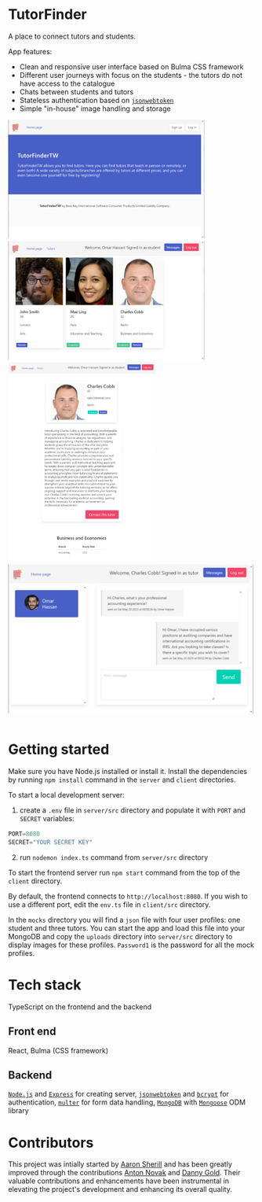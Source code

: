 # TutorFinder

A place to connect tutors and students.

App features:

- Clean and responsive user interface based on Bulma CSS framework
- Different user journeys with focus on the students - the tutors do not have access to the catalogue
- Chats between students and tutors
- Stateless authentication based on [`jsonwebtoken`](https://www.npmjs.com/package/jsonwebtoken)
- Simple "in-house" image handling and storage

<div style="display: flex; flex-direction: row; align-items: start; flex-wrap: wrap; gap: 5px">
<img src="./screenshots/tf1.png" width="400px" />
<img src="./screenshots/tf2.png" width="400px" />
<img src="./screenshots/tf3.png" width="300px" />
<img src="./screenshots/tf4.png" width="500px" />
</div>
<br>

# Getting started

Make sure you have Node.js installed or install it. Install the dependencies by running `npm install` command in the `server` and `client` directories.

To start a local development server:

1. create a `.env` file in `server/src` directory and populate it with `PORT` and `SECRET` variables:

```TypeScript
PORT=8080
SECRET="YOUR SECRET KEY"
```

2. run `nodemon index.ts` command from `server/src` directory

To start the frontend server run `npm start` command from the top of the `client` directory.

By default, the frontend connects to `http://localhost:8080`. If you wish to use a different port, edit the `env.ts` file in `client/src` directory.

In the `mocks` directory you will find a `json` file with four user profiles: one student and three tutors. You can start the app and load this file into your MongoDB and copy the `uploads` directory into `server/src` directory to display images for these profiles. `Password1` is the password for all the mock profiles.

# Tech stack

TypeScript on the frontend and the backend

## Front end

React, Bulma (CSS framework)

## Backend

[`Node.js`](https://nodejs.org/en) and [`Express`](https://nodejs.org/en) for creating server, [`jsonwebtoken`](https://www.npmjs.com/package/jsonwebtoken) and [`bcrypt`](https://www.npmjs.com/package/bcrypt) for authentication, [`multer`](https://www.npmjs.com/package/multer) for form data handling, [`MongoDB`](https://www.mongodb.com/) with [`Mongoose`](https://mongoosejs.com/) ODM library

# Contributors

This project was intially started by [Aaron Sherill](https://github.com/sherrilla71940) and has been greatly improved through the contributions [Anton Novak](https://github.com/anton-novak) and [Danny Gold](https://github.com/dgold01). Their valuable contributions and enhancements have been instrumental in elevating the project's development and enhancing its overall quality.
